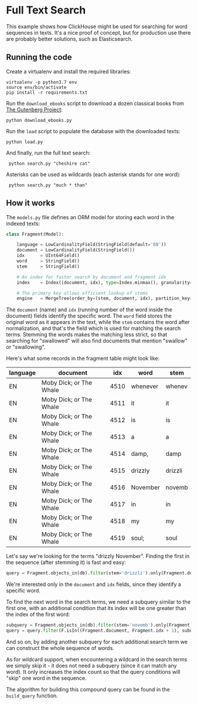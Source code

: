 # Full Text Search

This example shows how ClickHouse might be used for searching for word sequences in texts. It's a nice proof of concept, but for production use there are probably better solutions, such as Elasticsearch.

## Running the code

Create a virtualenv and install the required libraries:
```
virtualenv -p python3.7 env
source env/bin/activate
pip install -r requirements.txt
```
Run the `download_ebooks` script to download a dozen classical books from [The Gutenberg Project](http://www.gutenberg.org/):
```
python download_ebooks.py
```
Run the `load` script to populate the database with the downloaded texts:
```
python load.py
```
And finally, run the full text search:
```
 python search.py "cheshire cat"
 ```
Asterisks can be used as wildcards (each asterisk stands for one word):
```
 python search.py "much * than"
 ```

## How it works

The `models.py` file defines an ORM model for storing each word in the indexed texts:
```python
class Fragment(Model):

    language = LowCardinalityField(StringField(default='EN'))
    document = LowCardinalityField(StringField())
    idx      = UInt64Field()
    word     = StringField()
    stem     = StringField()

    # An index for faster search by document and fragment idx
    index    = Index((document, idx), type=Index.minmax(), granularity=1)

    # The primary key allows efficient lookup of stems
    engine   = MergeTree(order_by=(stem, document, idx), partition_key=('language',))
```
The `document` (name) and `idx` (running number of the word inside the document) fields identify the specific word. The `word` field stores the original word as it appears in the text, while the `stem` contains the word after normalization, and that's the field which is used for matching the search terms. Stemming the words makes the matching less strict, so that searching for "swallowed" will also find documents that mention "swallow" or "swallowing".

Here's what some records in the fragment table might look like:

| language | document                | idx  | word             | stem          |
|----------|-------------------------|------|------------------|---------------|
| EN       | Moby Dick; or The Whale | 4510 | whenever         | whenev        |
| EN       | Moby Dick; or The Whale | 4511 | it               | it            |
| EN       | Moby Dick; or The Whale | 4512 | is               | is            |
| EN       | Moby Dick; or The Whale | 4513 | a                | a             |
| EN       | Moby Dick; or The Whale | 4514 | damp,            | damp          |
| EN       | Moby Dick; or The Whale | 4515 | drizzly          | drizzli       |
| EN       | Moby Dick; or The Whale | 4516 | November         | novemb        |
| EN       | Moby Dick; or The Whale | 4517 | in               | in            |
| EN       | Moby Dick; or The Whale | 4518 | my               | my            |
| EN       | Moby Dick; or The Whale | 4519 | soul;            | soul          |

Let's say we're looking for the terms "drizzly November". Finding the first in the sequence (after stemming it) is fast and easy:
```python
query = Fragment.objects_in(db).filter(stem='drizzli').only(Fragment.document, Fragment.idx)
```
We're interested only in the `document` and `idx` fields, since they identify a specific word.

To find the next word in the search terms, we need a subquery similar to the first one, with an additional condition that its index will be one greater than the index of the first word:
```python
subquery = Fragment.objects_in(db).filter(stem='novemb').only(Fragment.document, Fragment.idx)
query = query.filter(F.isIn((Fragment.document, Fragment.idx + 1), subquery))
```
And so on, by adding another subquery for each additional search term we can construct the whole sequence of words.

As for wildcard support, when encountering a wildcard in the search terms we simply skip it - it does not need a subquery (since it can match any word). It only increases the index count so that the query conditions will "skip" one word in the sequence.

The algorithm for building this compound query can be found in the `build_query` function.
